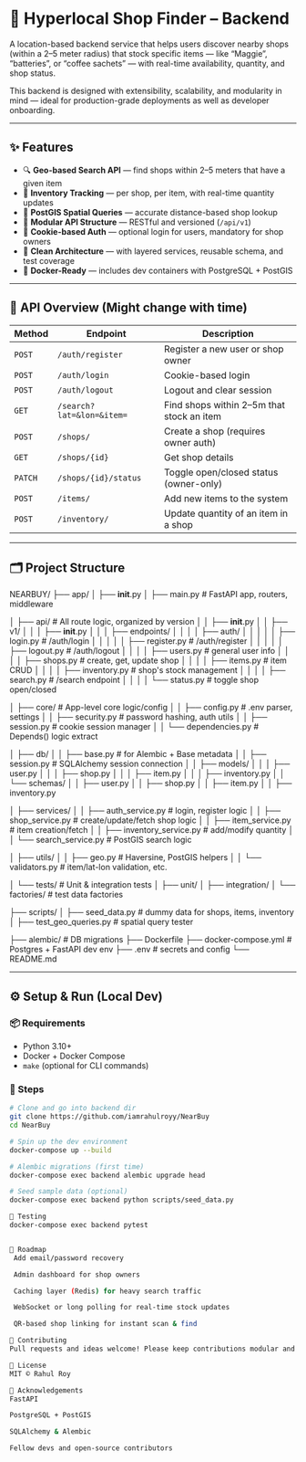 # 🧭 Hyperlocal Shop Finder – Backend

A location-based backend service that helps users discover nearby shops (within a 2–5 meter radius) that stock specific items — like “Maggie”, “batteries”, or “coffee sachets” — with real-time availability, quantity, and shop status.

This backend is designed with extensibility, scalability, and modularity in mind — ideal for production-grade deployments as well as developer onboarding.

---

## ✨ Features

- 🔍 **Geo-based Search API** — find shops within 2–5 meters that have a given item
- 🛒 **Inventory Tracking** — per shop, per item, with real-time quantity updates
- 📍 **PostGIS Spatial Queries** — accurate distance-based shop lookup
- 🧾 **Modular API Structure** — RESTful and versioned (`/api/v1`)
- 🔐 **Cookie-based Auth** — optional login for users, mandatory for shop owners
- 🧱 **Clean Architecture** — with layered services, reusable schema, and test coverage
- 🐳 **Docker-Ready** — includes dev containers with PostgreSQL + PostGIS

---

## 🚀 API Overview (Might change with time)

| Method | Endpoint                        | Description                                |
|--------|----------------------------------|--------------------------------------------|
| `POST` | `/auth/register`                | Register a new user or shop owner          |
| `POST` | `/auth/login`                   | Cookie-based login                         |
| `POST` | `/auth/logout`                  | Logout and clear session                   |
| `GET`  | `/search?lat=&lon=&item=`       | Find shops within 2–5m that stock an item  |
| `POST` | `/shops/`                       | Create a shop (requires owner auth)        |
| `GET`  | `/shops/{id}`                   | Get shop details                           |
| `PATCH`| `/shops/{id}/status`            | Toggle open/closed status (owner-only)     |
| `POST` | `/items/`                       | Add new items to the system                |
| `POST` | `/inventory/`                   | Update quantity of an item in a shop       |

---

## 🗂️ Project Structure



NEARBUY/
├── app/
│   ├── __init__.py
│   ├── main.py                     # FastAPI app, routers, middleware

│   ├── api/                        # All route logic, organized by version
│   │   ├── __init__.py
│   │   ├── v1/
│   │   │   ├── __init__.py
│   │   │   ├── endpoints/
│   │   │   │   ├── auth/
│   │   │   │   │   ├── login.py    # /auth/login
│   │   │   │   │   ├── register.py # /auth/register
│   │   │   │   │   ├── logout.py   # /auth/logout
│   │   │   │   ├── users.py        # general user info
│   │   │   │   ├── shops.py        # create, get, update shop
│   │   │   │   ├── items.py        # item CRUD
│   │   │   │   ├── inventory.py    # shop's stock management
│   │   │   │   ├── search.py       # /search endpoint
│   │   │   │   └── status.py       # toggle shop open/closed

│   ├── core/                       # App-level core logic/config
│   │   ├── config.py               # .env parser, settings
│   │   ├── security.py             # password hashing, auth utils
│   │   ├── session.py              # cookie session manager
│   │   └── dependencies.py         # Depends() logic extract

│   ├── db/
│   │   ├── base.py                 # for Alembic + Base metadata
│   │   ├── session.py              # SQLAlchemy session connection
│   │   ├── models/
│   │   │   ├── user.py
│   │   │   ├── shop.py
│   │   │   ├── item.py
│   │   │   ├── inventory.py
│   │   └── schemas/
│   │       ├── user.py
│   │       ├── shop.py
│   │       ├── item.py
│   │       ├── inventory.py

│   ├── services/
│   │   ├── auth_service.py         # login, register logic
│   │   ├── shop_service.py         # create/update/fetch shop logic
│   │   ├── item_service.py         # item creation/fetch
│   │   ├── inventory_service.py    # add/modify quantity
│   │   └── search_service.py       # PostGIS search logic

│   ├── utils/
│   │   ├── geo.py                  # Haversine, PostGIS helpers
│   │   └── validators.py           # item/lat-lon validation, etc.

│   └── tests/                      # Unit & integration tests
│       ├── unit/
│       ├── integration/
│       └── factories/              # test data factories

├── scripts/
│   ├── seed_data.py                # dummy data for shops, items, inventory
│   ├── test_geo_queries.py         # spatial query tester

├── alembic/                        # DB migrations
├── Dockerfile
├── docker-compose.yml             # Postgres + FastAPI dev env
├── .env                            # secrets and config
└── README.md



---

## ⚙️ Setup & Run (Local Dev)

### 📦 Requirements
- Python 3.10+
- Docker + Docker Compose
- `make` (optional for CLI commands)

### 🔧 Steps

```bash
# Clone and go into backend dir
git clone https://github.com/iamrahulroyy/NearBuy
cd NearBuy

# Spin up the dev environment
docker-compose up --build

# Alembic migrations (first time)
docker-compose exec backend alembic upgrade head

# Seed sample data (optional)
docker-compose exec backend python scripts/seed_data.py

🧪 Testing
docker-compose exec backend pytest


🔮 Roadmap
 Add email/password recovery

 Admin dashboard for shop owners

 Caching layer (Redis) for heavy search traffic

 WebSocket or long polling for real-time stock updates

 QR-based shop linking for instant scan & find

🤝 Contributing
Pull requests and ideas welcome! Please keep contributions modular and follow naming/style conventions already established in the repo.

📜 License
MIT © Rahul Roy

🙏 Acknowledgements
FastAPI

PostgreSQL + PostGIS

SQLAlchemy & Alembic

Fellow devs and open-source contributors

